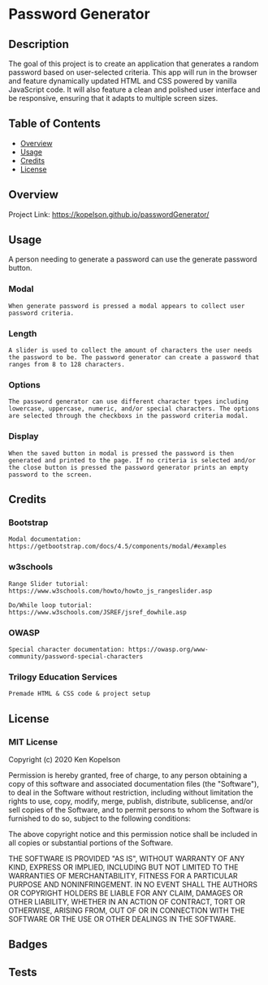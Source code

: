 # Password Generator

## Description
The goal of this project is to create an application that generates a random password based on user-selected criteria. This app will run in the browser and feature dynamically updated HTML and CSS powered by vanilla JavaScript code. It will also feature a clean and polished user interface and be responsive, ensuring that it adapts to multiple screen sizes.

## Table of Contents 

* [Overview](#overview)
* [Usage](#usage)
* [Credits](#credits)
* [License](#license)

## Overview

Project Link: https://kopelson.github.io/passwordGenerator/


## Usage
A person needing to generate a password can use the generate password button.
### Modal
    When generate password is pressed a modal appears to collect user password criteria.
    
### Length
    A slider is used to collect the amount of characters the user needs the password to be. The password generator can create a password that ranges from 8 to 128 characters.
    
### Options
    The password generator can use different character types including lowercase, uppercase, numeric, and/or special characters. The options are selected through the checkboxs in the password criteria modal.

### Display
    When the saved button in modal is pressed the password is then generated and printed to the page. If no criteria is selected and/or the close button is pressed the password generator prints an empty password to the screen.

## Credits

### Bootstrap 
    Modal documentation: https://getbootstrap.com/docs/4.5/components/modal/#examples

### w3schools
    Range Slider tutorial: https://www.w3schools.com/howto/howto_js_rangeslider.asp

    Do/While loop tutorial: https://www.w3schools.com/JSREF/jsref_dowhile.asp

### OWASP
    Special character documentation: https://owasp.org/www-community/password-special-characters

### Trilogy Education Services
    Premade HTML & CSS code & project setup

## License

### MIT License

Copyright (c) 2020 Ken Kopelson

Permission is hereby granted, free of charge, to any person obtaining a copy
of this software and associated documentation files (the "Software"), to deal
in the Software without restriction, including without limitation the rights
to use, copy, modify, merge, publish, distribute, sublicense, and/or sell
copies of the Software, and to permit persons to whom the Software is
furnished to do so, subject to the following conditions:

The above copyright notice and this permission notice shall be included in all
copies or substantial portions of the Software.

THE SOFTWARE IS PROVIDED "AS IS", WITHOUT WARRANTY OF ANY KIND, EXPRESS OR
IMPLIED, INCLUDING BUT NOT LIMITED TO THE WARRANTIES OF MERCHANTABILITY,
FITNESS FOR A PARTICULAR PURPOSE AND NONINFRINGEMENT. IN NO EVENT SHALL THE
AUTHORS OR COPYRIGHT HOLDERS BE LIABLE FOR ANY CLAIM, DAMAGES OR OTHER
LIABILITY, WHETHER IN AN ACTION OF CONTRACT, TORT OR OTHERWISE, ARISING FROM,
OUT OF OR IN CONNECTION WITH THE SOFTWARE OR THE USE OR OTHER DEALINGS IN THE
SOFTWARE.

## Badges
   
## Tests
